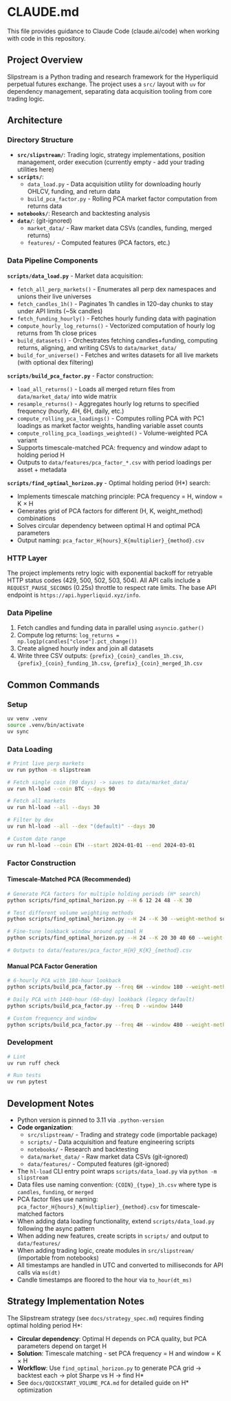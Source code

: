 # CLAUDE.md

This file provides guidance to Claude Code (claude.ai/code) when working with code in this repository.

## Project Overview

Slipstream is a Python trading and research framework for the Hyperliquid perpetual futures exchange. The project uses a `src/` layout with `uv` for dependency management, separating data acquisition tooling from core trading logic.

## Architecture

### Directory Structure

- **`src/slipstream/`**: Trading logic, strategy implementations, position management, order execution (currently empty - add your trading utilities here)
- **`scripts/`**:
  - `data_load.py` - Data acquisition utility for downloading hourly OHLCV, funding, and return data
  - `build_pca_factor.py` - Rolling PCA market factor computation from returns data
- **`notebooks/`**: Research and backtesting analysis
- **`data/`**: (git-ignored)
  - `market_data/` - Raw market data CSVs (candles, funding, merged returns)
  - `features/` - Computed features (PCA factors, etc.)

### Data Pipeline Components

**`scripts/data_load.py`** - Market data acquisition:
- `fetch_all_perp_markets()` - Enumerates all perp dex namespaces and unions their live universes
- `fetch_candles_1h()` - Paginates 1h candles in 120-day chunks to stay under API limits (~5k candles)
- `fetch_funding_hourly()` - Fetches hourly funding data with pagination
- `compute_hourly_log_returns()` - Vectorized computation of hourly log returns from 1h close prices
- `build_datasets()` - Orchestrates fetching candles+funding, computing returns, aligning, and writing CSVs to `data/market_data/`
- `build_for_universe()` - Fetches and writes datasets for all live markets (with optional dex filtering)

**`scripts/build_pca_factor.py`** - Factor construction:
- `load_all_returns()` - Loads all merged return files from `data/market_data/` into wide matrix
- `resample_returns()` - Aggregates hourly log returns to specified frequency (hourly, 4H, 6H, daily, etc.)
- `compute_rolling_pca_loadings()` - Computes rolling PCA with PC1 loadings as market factor weights, handling variable asset counts
- `compute_rolling_pca_loadings_weighted()` - Volume-weighted PCA variant
- Supports timescale-matched PCA: frequency and window adapt to holding period H
- Outputs to `data/features/pca_factor_*.csv` with period loadings per asset + metadata

**`scripts/find_optimal_horizon.py`** - Optimal holding period (H*) search:
- Implements timescale matching principle: PCA frequency = H, window = K × H
- Generates grid of PCA factors for different (H, K, weight_method) combinations
- Solves circular dependency between optimal H and optimal PCA parameters
- Output naming: `pca_factor_H{hours}_K{multiplier}_{method}.csv`

### HTTP Layer

The project implements retry logic with exponential backoff for retryable HTTP status codes (429, 500, 502, 503, 504). All API calls include a `REQUEST_PAUSE_SECONDS` (0.25s) throttle to respect rate limits. The base API endpoint is `https://api.hyperliquid.xyz/info`.

### Data Pipeline

1. Fetch candles and funding data in parallel using `asyncio.gather()`
2. Compute log returns: `log_returns = np.log1p(candles["close"].pct_change())`
3. Create aligned hourly index and join all datasets
4. Write three CSV outputs: `{prefix}_{coin}_candles_1h.csv`, `{prefix}_{coin}_funding_1h.csv`, `{prefix}_{coin}_merged_1h.csv`

## Common Commands

### Setup
```bash
uv venv .venv
source .venv/bin/activate
uv sync
```

### Data Loading
```bash
# Print live perp markets
uv run python -m slipstream

# Fetch single coin (90 days) -> saves to data/market_data/
uv run hl-load --coin BTC --days 90

# Fetch all markets
uv run hl-load --all --days 30

# Filter by dex
uv run hl-load --all --dex "(default)" --days 30

# Custom date range
uv run hl-load --coin ETH --start 2024-01-01 --end 2024-03-01
```

### Factor Construction

#### Timescale-Matched PCA (Recommended)
```bash
# Generate PCA factors for multiple holding periods (H* search)
python scripts/find_optimal_horizon.py --H 6 12 24 48 --K 30

# Test different volume weighting methods
python scripts/find_optimal_horizon.py --H 24 --K 30 --weight-method sqrt log sqrt_dollar

# Fine-tune lookback window around optimal H
python scripts/find_optimal_horizon.py --H 24 --K 20 30 40 60 --weight-method sqrt

# Outputs to data/features/pca_factor_H{H}_K{K}_{method}.csv
```

#### Manual PCA Factor Generation
```bash
# 6-hourly PCA with 180-hour lookback
python scripts/build_pca_factor.py --freq 6H --window 180 --weight-method sqrt

# Daily PCA with 1440-hour (60-day) lookback (legacy default)
python scripts/build_pca_factor.py --freq D --window 1440

# Custom frequency and window
python scripts/build_pca_factor.py --freq 4H --window 480 --weight-method sqrt_dollar
```

### Development
```bash
# Lint
uv run ruff check

# Run tests
uv run pytest
```

## Development Notes

- Python version is pinned to 3.11 via `.python-version`
- **Code organization**:
  - `src/slipstream/` - Trading and strategy code (importable package)
  - `scripts/` - Data acquisition and feature engineering scripts
  - `notebooks/` - Research and backtesting
  - `data/market_data/` - Raw market data CSVs (git-ignored)
  - `data/features/` - Computed features (git-ignored)
- The `hl-load` CLI entry point wraps `scripts/data_load.py` via `python -m slipstream`
- Data files use naming convention: `{COIN}_{type}_1h.csv` where type is `candles`, `funding`, or `merged`
- PCA factor files use naming: `pca_factor_H{hours}_K{multiplier}_{method}.csv` for timescale-matched factors
- When adding data loading functionality, extend `scripts/data_load.py` following the async pattern
- When adding new features, create scripts in `scripts/` and output to `data/features/`
- When adding trading logic, create modules in `src/slipstream/` (importable from notebooks)
- All timestamps are handled in UTC and converted to milliseconds for API calls via `ms(dt)`
- Candle timestamps are floored to the hour via `to_hour(dt_ms)`

## Strategy Implementation Notes

The Slipstream strategy (see `docs/strategy_spec.md`) requires finding optimal holding period H*:
- **Circular dependency**: Optimal H depends on PCA quality, but PCA parameters depend on target H
- **Solution**: Timescale matching - set PCA frequency = H and window = K × H
- **Workflow**: Use `find_optimal_horizon.py` to generate PCA grid → backtest each → plot Sharpe vs H → find H*
- See `docs/QUICKSTART_VOLUME_PCA.md` for detailed guide on H* optimization
